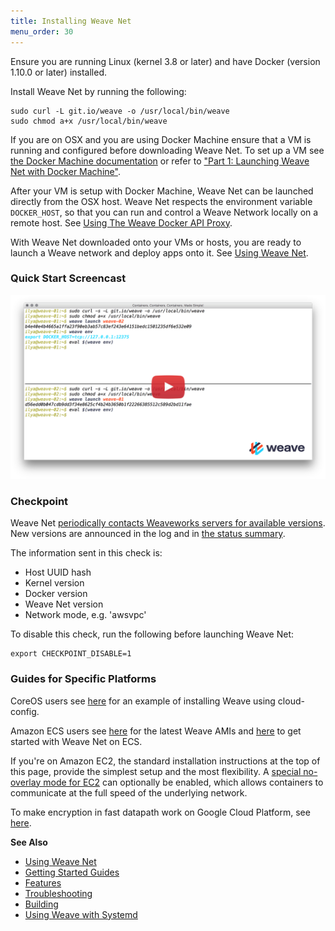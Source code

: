 ```yaml
---
title: Installing Weave Net
menu_order: 30
---
```



Ensure you are running Linux (kernel 3.8 or later) and have Docker
(version 1.10.0 or later) installed.

Install Weave Net by running the following:

    sudo curl -L git.io/weave -o /usr/local/bin/weave
    sudo chmod a+x /usr/local/bin/weave

If you are on OSX and you are using Docker Machine ensure that a VM is running and configured 
before downloading Weave Net. To set up a VM see [the Docker Machine
documentation](https://docs.docker.com/installation/mac/#from-your-shell) or refer to ["Part 1: Launching Weave Net with Docker Machine"](/guides/part-1-launching-weave-net-with-docker-machine/).

After your VM is setup with Docker Machine, Weave Net can be launched directly from the OSX host. Weave Net respects the environment variable `DOCKER_HOST`, so that you can run and control a Weave Network locally on a remote host. See [Using The Weave Docker API Proxy](/site/weave-docker-api/using-proxy.md).

With Weave Net downloaded onto your VMs or hosts, you are ready to launch a Weave network and deploy apps onto it. See [Using Weave Net](/site/using-weave.md).

### Quick Start Screencast

<a href="https://youtu.be/kihQCCT1ykE" target="_blank">
  <img src="hello-screencast.png" alt="Click to watch the screencast" />
</a>

### Checkpoint

Weave Net [periodically contacts Weaveworks servers for available
versions](https://github.com/weaveworks/go-checkpoint).  New versions
are announced in the log and in [the status
summary](/site/troubleshooting.md#weave-status).

The information sent in this check is:

 * Host UUID hash
 * Kernel version
 * Docker version
 * Weave Net version
 * Network mode, e.g. 'awsvpc'

To disable this check, run the following before launching Weave Net:

    export CHECKPOINT_DISABLE=1

### Guides for Specific Platforms

CoreOS users see [here](/guides/networking-docker-containers-with-weave-on-coreos/) for an example of installing Weave using cloud-config.

Amazon ECS users see [here](https://github.com/weaveworks/integrations/blob/master/aws/ecs/README.md)
for the latest Weave AMIs and [here](http://weave.works/guides/service-discovery-with-weave-aws-ecs.html) to get started with Weave Net on ECS.

If you're on Amazon EC2, the standard installation instructions at the
top of this page, provide the simplest setup and the most flexibility.
A [special no-overlay mode for EC2](/site/using-weave/awsvpc.md) can
optionally be enabled, which allows containers to communicate at the
full speed of the underlying network.

To make encryption in fast datapath work on Google Cloud Platform, see
[here](/site/faq.md#ports).

**See Also** 

 * [Using Weave Net](/site/using-weave.md)
 * [Getting Started Guides](http://www.weave.works/guides/)
 * [Features](/site/features.md)
 * [Troubleshooting](/site/troubleshooting.md)
 * [Building](/site/building.md)
 * [Using Weave with Systemd](/site/installing-weave/systemd.md)
 
